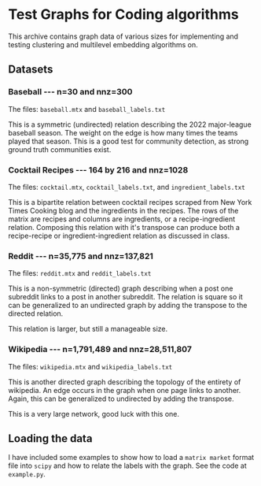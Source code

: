 # Test Graphs for Coding algorithms

This archive contains graph data of various sizes for implementing and testing
clustering and multilevel embedding algorithms on.

## Datasets

### Baseball --- n=30 and nnz=300

The files: `baseball.mtx` and `baseball_labels.txt`

This is a symmetric (undirected) relation describing the 2022 major-league
baseball season. The weight on the edge is how many times the teams played that
season. This is a good test for community detection, as strong ground truth
communities exist.

### Cocktail Recipes --- 164 by 216 and nnz=1028

The files: `cocktail.mtx`, `cocktail_labels.txt`, and `ingredient_labels.txt`

This is a bipartite relation between cocktail recipes scraped from New York
Times Cooking blog and the ingredients in the recipes. The rows of the matrix
are recipes and columns are ingredients, or a recipe-ingredient relation.
Composing this relation with it's transpose can produce both a recipe-recipe
or ingredient-ingredient relation as discussed in class.

### Reddit --- n=35,775 and nnz=137,821

The files: `reddit.mtx` and `reddit_labels.txt`

This is a non-symmetric (directed) graph describing when a post one subreddit
links to a post in another subreddit. The relation is square so it can be
generalized to an undirected graph by adding the transpose to the directed
relation.

This relation is larger, but still a manageable size.

### Wikipedia --- n=1,791,489 and nnz=28,511,807

The files: `wikipedia.mtx` and `wikipedia_labels.txt`

This is another directed graph describing the topology of the entirety of
wikipedia. An edge occurs in the graph when one page links to another.
Again, this can be generalized to undirected by adding the transpose.

This is a very large network, good luck with this one.

## Loading the data

I have included some examples to show how to load a `matrix market` format
file into `scipy` and how to relate the labels with the graph. See the code
at `example.py`.
